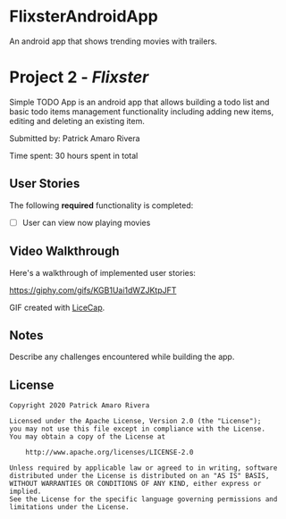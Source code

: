 # FlixsterAndroidApp
An android app that shows trending movies with trailers.
# Project 2 - *Flixster*

Simple TODO App is an android app that allows building a todo list and basic todo items management functionality including adding new items, editing and deleting an existing item.

Submitted by: Patrick Amaro Rivera

Time spent: 30 hours spent in total

## User Stories

The following **required** functionality is completed:

* [ ] User can view now playing movies


## Video Walkthrough

Here's a walkthrough of implemented user stories:

https://giphy.com/gifs/KGB1Uai1dWZJKtpJFT

GIF created with [LiceCap](http://www.cockos.com/licecap/).

## Notes

Describe any challenges encountered while building the app.

## License

    Copyright 2020 Patrick Amaro Rivera

    Licensed under the Apache License, Version 2.0 (the "License");
    you may not use this file except in compliance with the License.
    You may obtain a copy of the License at

        http://www.apache.org/licenses/LICENSE-2.0

    Unless required by applicable law or agreed to in writing, software
    distributed under the License is distributed on an "AS IS" BASIS,
    WITHOUT WARRANTIES OR CONDITIONS OF ANY KIND, either express or implied.
    See the License for the specific language governing permissions and
    limitations under the License.
